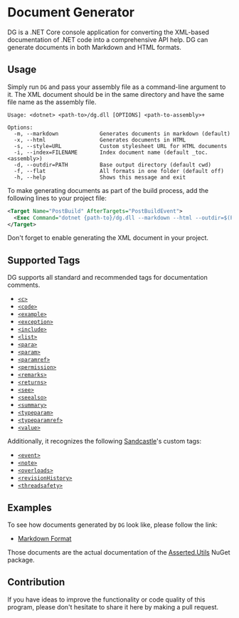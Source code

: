 # Document Generator

DG is a .NET Core console application for converting the XML-based documentation of .NET code into a comprehensive API help. DG can generate documents in both Markdown and HTML formats.

## Usage

Simply run `DG` and pass your assembly file as a command-line argument to it. The XML document should be in the same directory and have the same file name as the assembly file.

```plain
Usage: <dotnet> <path-to>/dg.dll [OPTIONS] <path-to-assembly>+

Options:
  -m, --markdown             Generates documents in markdown (default)
  -x, --html                 Generates documents in HTML
  -s, --style=URL            Custom stylesheet URL for HTML documents
  -i, --index=FILENAME       Index document name (default _toc.<assembly>)
  -d, --outdir=PATH          Base output directory (default cwd)
  -f, --flat                 All formats in one folder (default off)
  -h, --help                 Shows this message and exit
```

To make generating documents as part of the build process, add the following lines to your project file:

```xml
<Target Name="PostBuild" AfterTargets="PostBuildEvent">
  <Exec Command="dotnet {path-to}/dg.dll --markdown --html --outdir=$(ProjectDir)/docs $(TargetPath)" />
</Target>
```

Don't forget to enable generating the XML document in your project.

## Supported Tags

DG supports all standard and recommended tags for documentation comments.

- [`<c>`](https://docs.microsoft.com/en-us/dotnet/csharp/programming-guide/xmldoc/code-inline)
- [`<code>`](https://docs.microsoft.com/en-us/dotnet/csharp/programming-guide/xmldoc/code)
- [`<example>`](https://docs.microsoft.com/en-us/dotnet/csharp/programming-guide/xmldoc/example)
- [`<exception>`](https://docs.microsoft.com/en-us/dotnet/csharp/programming-guide/xmldoc/exception)
- [`<include>`](https://docs.microsoft.com/en-us/dotnet/csharp/programming-guide/xmldoc/include)
- [`<list>`](https://docs.microsoft.com/en-us/dotnet/csharp/programming-guide/xmldoc/list)
- [`<para>`](https://docs.microsoft.com/en-us/dotnet/csharp/programming-guide/xmldoc/para)
- [`<param>`](https://docs.microsoft.com/en-us/dotnet/csharp/programming-guide/xmldoc/param)
- [`<paramref>`](https://docs.microsoft.com/en-us/dotnet/csharp/programming-guide/xmldoc/paramref)
- [`<permission>`](https://docs.microsoft.com/en-us/dotnet/csharp/programming-guide/xmldoc/permission)
- [`<remarks>`](https://docs.microsoft.com/en-us/dotnet/csharp/programming-guide/xmldoc/remarks)
- [`<returns>`](https://docs.microsoft.com/en-us/dotnet/csharp/programming-guide/xmldoc/returns)
- [`<see>`](https://docs.microsoft.com/en-us/dotnet/csharp/programming-guide/xmldoc/see)
- [`<seealso>`](https://docs.microsoft.com/en-us/dotnet/csharp/programming-guide/xmldoc/seealso)
- [`<summary>`](https://docs.microsoft.com/en-us/dotnet/csharp/programming-guide/xmldoc/summary)
- [`<typeparam>`](https://docs.microsoft.com/en-us/dotnet/csharp/programming-guide/xmldoc/typeparam)
- [`<typeparamref>`](https://docs.microsoft.com/en-us/dotnet/csharp/programming-guide/xmldoc/typeparamref)
- [`<value>`](https://docs.microsoft.com/en-us/dotnet/csharp/programming-guide/xmldoc/value)

Additionally, it recognizes the following [Sandcastle](https://github.com/EWSoftware/SHFB)'s custom tags:

- [`<event>`](https://ewsoftware.github.io/XMLCommentsGuide/html/81bf7ad3-45dc-452f-90d5-87ce2494a182.htm)
- [`<note>`](https://ewsoftware.github.io/XMLCommentsGuide/html/4302a60f-e4f4-4b8d-a451-5f453c4ebd46.htm)
- [`<overloads>`](https://ewsoftware.github.io/XMLCommentsGuide/html/5b11b235-2b6c-4dfc-86b0-2e7dd98f2716.htm)
- [`<revisionHistory>`](https://ewsoftware.github.io/XMLCommentsGuide/html/2a973959-9c9a-4b3b-abcb-48bb30382400.htm)
- [`<threadsafety>`](https://ewsoftware.github.io/XMLCommentsGuide/html/fb4625cb-52d0-428e-9c7c-7a0d88e1b692.htm)

## Examples

To see how documents generated by `DG` look like, please follow the link:

- [Markdown Format](https://github.com/Khojasteh/assorted-utils/blob/master/docs/index.md)

Those documents are the actual documentation of the [Asserted.Utils](https://www.nuget.org/packages/Assorted.Utils/) NuGet package.

## Contribution

If you have ideas to improve the functionality or code quality of this program, please don't hesitate to share it here by making a pull request.